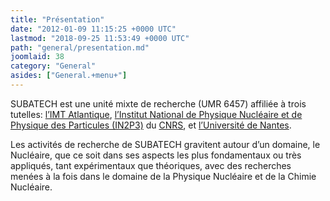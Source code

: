 ```yaml
---
title: "Présentation"
date: "2012-01-09 11:15:25 +0000 UTC"
lastmod: "2018-09-25 11:53:49 +0000 UTC"
path: "general/presentation.md"
joomlaid: 38
category: "General"
asides: ["General.+menu+"]
---
```

SUBATECH est une unité mixte de recherche (UMR 6457) affiliée à trois tutelles: [l’IMT Atlantique](http://www.imt-atlantique.fr), [l’Institut National de Physique Nucléaire et de Physique des Particules (IN2P3)](http://www.in2p3.fr) du [CNRS](http://www.cnrs.fr), et [l’Université de Nantes](http://www.univ-nantes.fr).

Les activités de recherche de SUBATECH gravitent autour d’un domaine, le Nucléaire, que ce soit dans ses aspects les plus fondamentaux ou très appliqués, tant expérimentaux que théoriques, avec des recherches menées à la fois dans le domaine de la Physique Nucléaire et de la Chimie Nucléaire.
